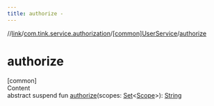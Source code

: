 ```yaml
---
title: authorize -
---
```

//[link](../../index.md)/[com.tink.service.authorization](../index.md)/[[common]UserService](index.md)/[authorize](authorize.md)



# authorize  
[common]  
Content  
abstract suspend fun [authorize](authorize.md)(scopes: [Set](https://kotlinlang.org/api/latest/jvm/stdlib/kotlin.collections/-set/index.html)<[Scope](../../com.tink.model.user/[common]-scope/index.md)>): [String](https://kotlinlang.org/api/latest/jvm/stdlib/kotlin/-string/index.html)  



